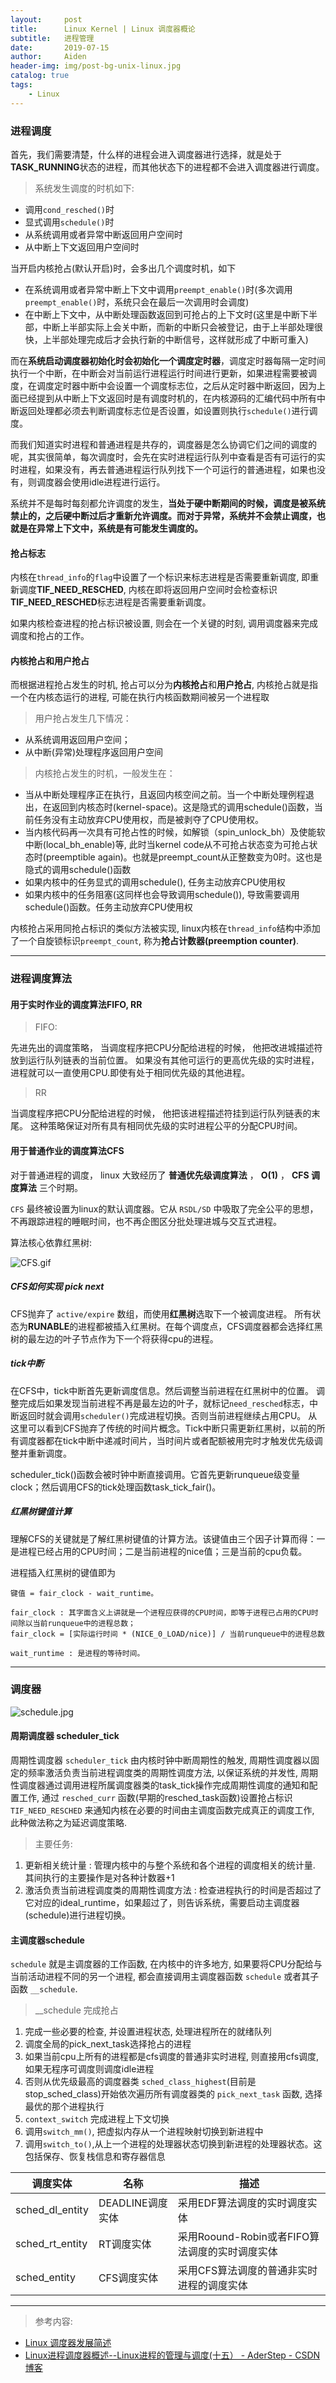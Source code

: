 ```yaml
---
layout:     post
title:      Linux Kernel | Linux 调度器概论
subtitle:   进程管理
date:       2019-07-15
author:     Aiden
header-img: img/post-bg-unix-linux.jpg
catalog: true 			
tags:								
    - Linux
---
```



### 进程调度

首先，我们需要清楚，什么样的进程会进入调度器进行选择，就是处于**TASK_RUNNING**状态的进程，而其他状态下的进程都不会进入调度器进行调度。 

> 系统发生调度的时机如下:

- 调用`cond_resched()`时
- 显式调用`schedule()`时
- 从系统调用或者异常中断返回用户空间时
- 从中断上下文返回用户空间时

当开启内核抢占(默认开启)时，会多出几个调度时机，如下

- 在系统调用或者异常中断上下文中调用`preempt_enable()`时(多次调用`preempt_enable()`时，系统只会在最后一次调用时会调度)
- 在中断上下文中，从中断处理函数返回到可抢占的上下文时(这里是中断下半部，中断上半部实际上会关中断，而新的中断只会被登记，由于上半部处理很快，上半部处理完成后才会执行新的中断信号，这样就形成了中断可重入)

而在**系统启动调度器初始化时会初始化一个调度定时器**，调度定时器每隔一定时间执行一个中断，在中断会对当前运行进程运行时间进行更新，如果进程需要被调度，在调度定时器中断中会设置一个调度标志位，之后从定时器中断返回，因为上面已经提到从中断上下文返回时是有调度时机的，在内核源码的汇编代码中所有中断返回处理都必须去判断调度标志位是否设置，如设置则执行`schedule()`进行调度。

而我们知道实时进程和普通进程是共存的，调度器是怎么协调它们之间的调度的呢，其实很简单，每次调度时，会先在实时进程运行队列中查看是否有可运行的实时进程，如果没有，再去普通进程运行队列找下一个可运行的普通进程，如果也没有，则调度器会使用idle进程进行运行。

系统并不是每时每刻都允许调度的发生，**当处于硬中断期间的时候，调度是被系统禁止的，之后硬中断过后才重新允许调度。而对于异常，系统并不会禁止调度，也就是在异常上下文中，系统是有可能发生调度的。**

#### 抢占标志

内核在`thread_info`的`flag`中设置了一个标识来标志进程是否需要重新调度, 即重新调度**TIF_NEED_RESCHED**, 内核在即将返回用户空间时会检查标识**TIF_NEED_RESCHED**标志进程是否需要重新调度。

如果内核检查进程的抢占标识被设置, 则会在一个关键的时刻, 调用调度器来完成调度和抢占的工作。

#### 内核抢占和用户抢占

而根据进程抢占发生的时机, 抢占可以分为**内核抢占**和**用户抢占**, 内核抢占就是指一个在内核态运行的进程, 可能在执行内核函数期间被另一个进程取

> 用户抢占发生几下情况：

- 从系统调用返回用户空间；
- 从中断(异常)处理程序返回用户空间

> 内核抢占发生的时机，一般发生在：

- 当从中断处理程序正在执行，且返回内核空间之前。当一个中断处理例程退出，在返回到内核态时(kernel-space)。这是隐式的调用schedule()函数，当前任务没有主动放弃CPU使用权，而是被剥夺了CPU使用权。
- 当内核代码再一次具有可抢占性的时候，如解锁（spin_unlock_bh）及使能软中断(local_bh_enable)等, 此时当kernel code从不可抢占状态变为可抢占状态时(preemptible again)。也就是preempt_count从正整数变为0时。这也是隐式的调用schedule()函数
- 如果内核中的任务显式的调用schedule(), 任务主动放弃CPU使用权
- 如果内核中的任务阻塞(这同样也会导致调用schedule()), 导致需要调用schedule()函数。任务主动放弃CPU使用权

内核抢占采用同抢占标识的类似方法被实现, linux内核在`thread_info`结构中添加了一个自旋锁标识`preempt_count`, 称为**抢占计数器(preemption counter)**.

---

### 进程调度算法

#### 用于实时作业的调度算法FIFO, RR

> FIFO:

先进先出的调度策略， 当调度程序把CPU分配给进程的时候， 他把改进城描述符放到运行队列链表的当前位置。
如果没有其他可运行的更高优先级的实时进程，进程就可以一直使用CPU.即使有处于相同优先级的其他进程。

> RR

当调度程序把CPU分配给进程的时候， 他把该进程描述符挂到运行队列链表的末尾。
这种策略保证对所有具有相同优先级的实时进程公平的分配CPU时间。


#### 用于普通作业的调度算法CFS

对于普通进程的调度， linux 大致经历了 **普通优先级调度算法** ， **O(1)** ， **CFS 调度算法** 三个时期。

`CFS` 最终被设置为linux的默认调度器。它从 `RSDL/SD` 中吸取了完全公平的思想，不再跟踪进程的睡眠时间，也不再企图区分批处理进城与交互式进程。

算法核心依靠红黑树:

![CFS.gif](https://i.loli.net/2019/07/15/5d2c575fb2d9862789.gif)

##### CFS如何实现 pick next

CFS抛弃了 `active/expire` 数组，而使用**红黑树**选取下一个被调度进程。
所有状态为**RUNABLE**的进程都被插入红黑树。在每个调度点，CFS调度器都会选择红黑树的最左边的叶子节点作为下一个将获得cpu的进程。

##### tick中断

在CFS中，tick中断首先更新调度信息。然后调整当前进程在红黑树中的位置。
调整完成后如果发现当前进程不再是最左边的叶子，就标记`need_resched`标志，中断返回时就会调用`scheduler()`完成进程切换。否则当前进程继续占用CPU。
从这里可以看到CFS抛弃了传统的时间片概念。Tick中断只需更新红黑树，以前的所有调度器都在tick中断中递减时间片，当时间片或者配额被用完时才触发优先级调整并重新调度。

scheduler_tick()函数会被时钟中断直接调用。它首先更新runqueue级变量clock；然后调用CFS的tick处理函数task_tick_fair()。

##### 红黑树键值计算

理解CFS的关键就是了解红黑树键值的计算方法。该键值由三个因子计算而得：一是进程已经占用的CPU时间；二是当前进程的nice值；三是当前的cpu负载。

进程插入红黑树的键值即为
```
键值 = fair_clock - wait_runtime。

fair_clock : 其字面含义上讲就是一个进程应获得的CPU时间，即等于进程已占用的CPU时间除以当前runqueue中的进程总数；
fair_clock = [实际运行时间 * (NICE_0_LOAD/nice)] / 当前runqueue中的进程总数

wait_runtime : 是进程的等待时间。
```
---

### 调度器

![schedule.jpg](https://i.loli.net/2019/07/15/5d2c62ef2ba2a52737.jpg)

#### 周期调度器 scheduler_tick

周期性调度器 `scheduler_tick` 由内核时钟中断周期性的触发, 周期性调度器以固定的频率激活负责当前进程调度类的周期性调度方法, 以保证系统的并发性, 周期性调度器通过调用进程所属调度器类的task_tick操作完成周期性调度的通知和配置工作, 通过 `resched_curr` 函数(早期的resched_task函数)设置抢占标识 `TIF_NEED_RESCHED` 来通知内核在必要的时间由主调度函数完成真正的调度工作, 此种做法称之为延迟调度策略.

> 主要任务:

1. 更新相关统计量 : 管理内核中的与整个系统和各个进程的调度相关的统计量. 其间执行的主要操作是对各种计数器+1
2. 激活负责当前进程调度类的周期性调度方法 : 检查进程执行的时间是否超过了它对应的ideal_runtime，如果超过了，则告诉系统，需要启动主调度器(schedule)进行进程切换。



#### 主调度器schedule

`schedule` 就是主调度器的工作函数, 在内核中的许多地方, 如果要将CPU分配给与当前活动进程不同的另一个进程, 都会直接调用主调度器函数 `schedule` 或者其子函数 `__schedule`.

> __schedule 完成抢占

1. 完成一些必要的检查, 并设置进程状态, 处理进程所在的就绪队列
2. 调度全局的pick_next_task选择抢占的进程
3. 如果当前cpu上所有的进程都是cfs调度的普通非实时进程, 则直接用cfs调度, 如果无程序可调度则调度idle进程
4. 否则从优先级最高的调度器类 `sched_class_highest`(目前是stop_sched_class)开始依次遍历所有调度器类的 `pick_next_task` 函数, 选择最优的那个进程执行
5. `context_switch` 完成进程上下文切换
6. 调用`switch_mm()`, 把虚拟内存从一个进程映射切换到新进程中
7. 调用`switch_to()`,从上一个进程的处理器状态切换到新进程的处理器状态。这包括保存、恢复栈信息和寄存器信息

调度实体 | 名称 | 描述 
--- | --- | --- 
sched_dl_entity | DEADLINE调度实体 | 采用EDF算法调度的实时调度实体
sched_rt_entity | RT调度实体 | 采用Roound-Robin或者FIFO算法调度的实时调度实体 
sched_entity | CFS调度实体 | 采用CFS算法调度的普通非实时进程的调度实体 

---

> 参考内容:


- [Linux 调度器发展简述](https://www.ibm.com/developerworks/cn/linux/l-cn-scheduler/index.html)
- [Linux进程调度器概述--Linux进程的管理与调度(十五） - AderStep - CSDN博客](https://blog.csdn.net/gatieme/article/details/51699889)